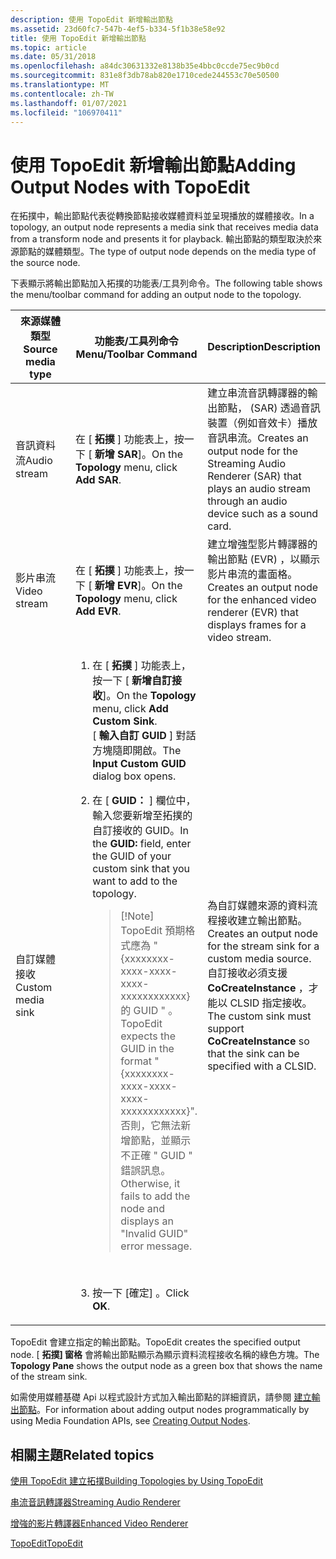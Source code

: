 ```yaml
---
description: 使用 TopoEdit 新增輸出節點
ms.assetid: 23d60fc7-547b-4ef5-b334-5f1b38e58e92
title: 使用 TopoEdit 新增輸出節點
ms.topic: article
ms.date: 05/31/2018
ms.openlocfilehash: a84dc30631332e8138b35e4bbc0ccde75ec9b0cd
ms.sourcegitcommit: 831e8f3db78ab820e1710cede244553c70e50500
ms.translationtype: MT
ms.contentlocale: zh-TW
ms.lasthandoff: 01/07/2021
ms.locfileid: "106970411"
---
```

# <a name="adding-output-nodes-with-topoedit"></a><span data-ttu-id="1ccf5-103">使用 TopoEdit 新增輸出節點</span><span class="sxs-lookup"><span data-stu-id="1ccf5-103">Adding Output Nodes with TopoEdit</span></span>

<span data-ttu-id="1ccf5-104">在拓撲中，輸出節點代表從轉換節點接收媒體資料並呈現播放的媒體接收。</span><span class="sxs-lookup"><span data-stu-id="1ccf5-104">In a topology, an output node represents a media sink that receives media data from a transform node and presents it for playback.</span></span> <span data-ttu-id="1ccf5-105">輸出節點的類型取決於來源節點的媒體類型。</span><span class="sxs-lookup"><span data-stu-id="1ccf5-105">The type of output node depends on the media type of the source node.</span></span>

<span data-ttu-id="1ccf5-106">下表顯示將輸出節點加入拓撲的功能表/工具列命令。</span><span class="sxs-lookup"><span data-stu-id="1ccf5-106">The following table shows the menu/toolbar command for adding an output node to the topology.</span></span>



<table>
<colgroup>
<col style="width: 33%" />
<col style="width: 33%" />
<col style="width: 33%" />
</colgroup>
<thead>
<tr class="header">
<th><span data-ttu-id="1ccf5-107">來源媒體類型</span><span class="sxs-lookup"><span data-stu-id="1ccf5-107">Source media type</span></span></th>
<th><span data-ttu-id="1ccf5-108">功能表/工具列命令</span><span class="sxs-lookup"><span data-stu-id="1ccf5-108">Menu/Toolbar Command</span></span></th>
<th><span data-ttu-id="1ccf5-109">Description</span><span class="sxs-lookup"><span data-stu-id="1ccf5-109">Description</span></span></th>
</tr>
</thead>
<tbody>
<tr class="odd">
<td><span data-ttu-id="1ccf5-110">音訊資料流</span><span class="sxs-lookup"><span data-stu-id="1ccf5-110">Audio stream</span></span></td>
<td><span data-ttu-id="1ccf5-111">在 [ <strong>拓撲</strong> ] 功能表上，按一下 [ <strong>新增 SAR</strong>]。</span><span class="sxs-lookup"><span data-stu-id="1ccf5-111">On the <strong>Topology</strong> menu, click <strong>Add SAR</strong>.</span></span></td>
<td><span data-ttu-id="1ccf5-112">建立串流音訊轉譯器的輸出節點， (SAR) 透過音訊裝置（例如音效卡）播放音訊串流。</span><span class="sxs-lookup"><span data-stu-id="1ccf5-112">Creates an output node for the Streaming Audio Renderer (SAR) that plays an audio stream through an audio device such as a sound card.</span></span></td>
</tr>
<tr class="even">
<td><span data-ttu-id="1ccf5-113">影片串流</span><span class="sxs-lookup"><span data-stu-id="1ccf5-113">Video stream</span></span></td>
<td><span data-ttu-id="1ccf5-114">在 [ <strong>拓撲</strong> ] 功能表上，按一下 [ <strong>新增 EVR</strong>]。</span><span class="sxs-lookup"><span data-stu-id="1ccf5-114">On the <strong>Topology</strong> menu, click <strong>Add EVR</strong>.</span></span></td>
<td><span data-ttu-id="1ccf5-115">建立增強型影片轉譯器的輸出節點 (EVR) ，以顯示影片串流的畫面格。</span><span class="sxs-lookup"><span data-stu-id="1ccf5-115">Creates an output node for the enhanced video renderer (EVR) that displays frames for a video stream.</span></span></td>
</tr>
<tr class="odd">
<td><span data-ttu-id="1ccf5-116">自訂媒體接收</span><span class="sxs-lookup"><span data-stu-id="1ccf5-116">Custom media sink</span></span></td>
<td><ol>
<li><span data-ttu-id="1ccf5-117">在 [ <strong>拓撲</strong> ] 功能表上，按一下 [ <strong>新增自訂接收</strong>]。</span><span class="sxs-lookup"><span data-stu-id="1ccf5-117">On the <strong>Topology</strong> menu, click <strong>Add Custom Sink</strong>.</span></span><br/> <span data-ttu-id="1ccf5-118">[ <strong>輸入自訂 GUID</strong> ] 對話方塊隨即開啟。</span><span class="sxs-lookup"><span data-stu-id="1ccf5-118">The <strong>Input Custom GUID</strong> dialog box opens.</span></span><br/></li>
<li><p><span data-ttu-id="1ccf5-119">在 [ <strong>GUID：</strong> ] 欄位中，輸入您要新增至拓撲的自訂接收的 GUID。</span><span class="sxs-lookup"><span data-stu-id="1ccf5-119">In the <strong>GUID:</strong> field, enter the GUID of your custom sink that you want to add to the topology.</span></span><br/></p>
<blockquote>
[!Note]<br />
<span data-ttu-id="1ccf5-120">TopoEdit 預期格式應為 &quot; {xxxxxxxx-xxxx-xxxx-xxxx-xxxxxxxxxxxx} 的 GUID &quot; 。</span><span class="sxs-lookup"><span data-stu-id="1ccf5-120">TopoEdit expects the GUID in the format &quot;{xxxxxxxx-xxxx-xxxx-xxxx-xxxxxxxxxxxx}&quot;.</span></span> <span data-ttu-id="1ccf5-121">否則，它無法新增節點，並顯示不正確 &quot; GUID &quot; 錯誤訊息。</span><span class="sxs-lookup"><span data-stu-id="1ccf5-121">Otherwise, it fails to add the node and displays an &quot;Invalid GUID&quot; error message.</span></span>
</blockquote>
<p><br/></p></li>
<li><span data-ttu-id="1ccf5-122">按一下 [確定]  。</span><span class="sxs-lookup"><span data-stu-id="1ccf5-122">Click <strong>OK</strong>.</span></span><br/></li>
</ol></td>
<td><span data-ttu-id="1ccf5-123">為自訂媒體來源的資料流程接收建立輸出節點。</span><span class="sxs-lookup"><span data-stu-id="1ccf5-123">Creates an output node for the stream sink for a custom media source.</span></span><br/> <span data-ttu-id="1ccf5-124">自訂接收必須支援 <strong>CoCreateInstance</strong> ，才能以 CLSID 指定接收。</span><span class="sxs-lookup"><span data-stu-id="1ccf5-124">The custom sink must support <strong>CoCreateInstance</strong> so that the sink can be specified with a CLSID.</span></span><br/></td>
</tr>
</tbody>
</table>



 

<span data-ttu-id="1ccf5-125">TopoEdit 會建立指定的輸出節點。</span><span class="sxs-lookup"><span data-stu-id="1ccf5-125">TopoEdit creates the specified output node.</span></span> <span data-ttu-id="1ccf5-126">[ **拓撲] 窗格** 會將輸出節點顯示為顯示資料流程接收名稱的綠色方塊。</span><span class="sxs-lookup"><span data-stu-id="1ccf5-126">The **Topology Pane** shows the output node as a green box that shows the name of the stream sink.</span></span>

<span data-ttu-id="1ccf5-127">如需使用媒體基礎 Api 以程式設計方式加入輸出節點的詳細資訊，請參閱 [建立輸出節點](creating-output-nodes.md)。</span><span class="sxs-lookup"><span data-stu-id="1ccf5-127">For information about adding output nodes programmatically by using Media Foundation APIs, see [Creating Output Nodes](creating-output-nodes.md).</span></span>

## <a name="related-topics"></a><span data-ttu-id="1ccf5-128">相關主題</span><span class="sxs-lookup"><span data-stu-id="1ccf5-128">Related topics</span></span>

<dl> <dt>

[<span data-ttu-id="1ccf5-129">使用 TopoEdit 建立拓撲</span><span class="sxs-lookup"><span data-stu-id="1ccf5-129">Building Topologies by Using TopoEdit</span></span>](building-topologies-by-using-topoedit.md)
</dt> <dt>

[<span data-ttu-id="1ccf5-130">串流音訊轉譯器</span><span class="sxs-lookup"><span data-stu-id="1ccf5-130">Streaming Audio Renderer</span></span>](streaming-audio-renderer.md)
</dt> <dt>

[<span data-ttu-id="1ccf5-131">增強的影片轉譯器</span><span class="sxs-lookup"><span data-stu-id="1ccf5-131">Enhanced Video Renderer</span></span>](enhanced-video-renderer.md)
</dt> <dt>

[<span data-ttu-id="1ccf5-132">TopoEdit</span><span class="sxs-lookup"><span data-stu-id="1ccf5-132">TopoEdit</span></span>](topoedit.md)
</dt> </dl>

 

 




